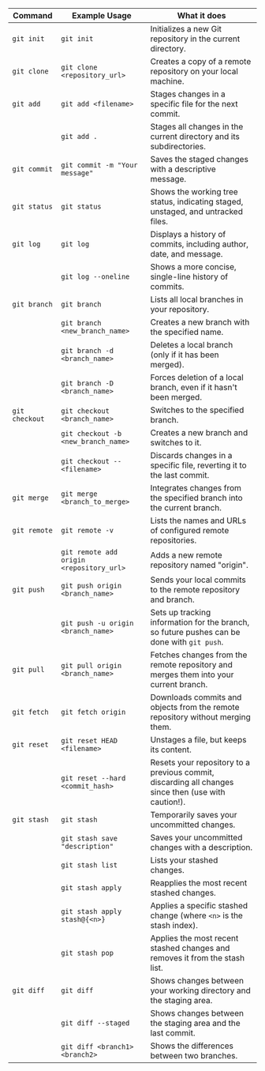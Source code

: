 | Command          | Example Usage                 | What it does                                                                 |
|------------------|-------------------------------|-----------------------------------------------------------------------------|
| `git init`       | `git init`                    | Initializes a new Git repository in the current directory.                    |
| `git clone`      | `git clone <repository_url>`  | Creates a copy of a remote repository on your local machine.               |
| `git add`        | `git add <filename>`          | Stages changes in a specific file for the next commit.                       |
|                  | `git add .`                   | Stages all changes in the current directory and its subdirectories.          |
| `git commit`     | `git commit -m "Your message"` | Saves the staged changes with a descriptive message.                         |
| `git status`     | `git status`                  | Shows the working tree status, indicating staged, unstaged, and untracked files. |
| `git log`        | `git log`                     | Displays a history of commits, including author, date, and message.          |
|                  | `git log --oneline`           | Shows a more concise, single-line history of commits.                       |
| `git branch`     | `git branch`                  | Lists all local branches in your repository.                                 |
|                  | `git branch <new_branch_name>`| Creates a new branch with the specified name.                               |
|                  | `git branch -d <branch_name>` | Deletes a local branch (only if it has been merged).                        |
|                  | `git branch -D <branch_name>` | Forces deletion of a local branch, even if it hasn't been merged.            |
| `git checkout`   | `git checkout <branch_name>`  | Switches to the specified branch.                                            |
|                  | `git checkout -b <new_branch_name>` | Creates a new branch and switches to it.                                 |
|                  | `git checkout -- <filename>`  | Discards changes in a specific file, reverting it to the last commit.        |
| `git merge`      | `git merge <branch_to_merge>` | Integrates changes from the specified branch into the current branch.         |
| `git remote`     | `git remote -v`               | Lists the names and URLs of configured remote repositories.                  |
|                  | `git remote add origin <repository_url>` | Adds a new remote repository named "origin".                           |
| `git push`       | `git push origin <branch_name>` | Sends your local commits to the remote repository and branch.               |
|                  | `git push -u origin <branch_name>` | Sets up tracking information for the branch, so future pushes can be done with `git push`. |
| `git pull`       | `git pull origin <branch_name>` | Fetches changes from the remote repository and merges them into your current branch. |
| `git fetch`      | `git fetch origin`            | Downloads commits and objects from the remote repository without merging them. |
| `git reset`      | `git reset HEAD <filename>`   | Unstages a file, but keeps its content.                                    |
|                  | `git reset --hard <commit_hash>` | Resets your repository to a previous commit, discarding all changes since then (use with caution!). |
| `git stash`      | `git stash`                   | Temporarily saves your uncommitted changes.                                  |
|                  | `git stash save "description"`| Saves your uncommitted changes with a description.                           |
|                  | `git stash list`              | Lists your stashed changes.                                                  |
|                  | `git stash apply`             | Reapplies the most recent stashed changes.                                   |
|                  | `git stash apply stash@{<n>}`| Applies a specific stashed change (where `<n>` is the stash index).          |
|                  | `git stash pop`               | Applies the most recent stashed changes and removes it from the stash list.   |
| `git diff`       | `git diff`                    | Shows changes between your working directory and the staging area.            |
|                  | `git diff --staged`           | Shows changes between the staging area and the last commit.                 |
|                  | `git diff <branch1> <branch2>`| Shows the differences between two branches.                                 |